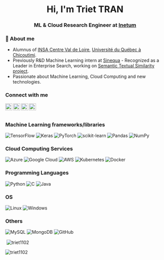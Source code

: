<h1 align="center">Hi, I'm Triet TRAN</h1>
<h3 align="center">ML & Cloud Research Engineer at <a href="https://www.inetum.com/en">Inetum</a> </h3>

### 💬 About me
- Alumnus of [INSA Centre Val de Loire](https://twitter.com/insacvl), [Université du Québec à Chicoutimi](https://twitter.com/UQAC).
- Previously R&D Machine Learning intern at [Sinequa](https://twitter.com/sinequa) - Recognized as a Leader in Enterprise Search, working on [Semantic Textual Similarity project](https://www.sbert.net).
- Passionate about Machine Learning, Cloud Computing and new technologies.

### Connect with me

<a href="mailto: t.triet.1102@gmail.com"><img align="left" src="https://user-images.githubusercontent.com/44642952/163170500-eafa5d39-22e9-4aac-a109-40defe60d27e.svg" alt="Triet TRAN | Email" width="22px"/></a>

<a href="https://twitter.com/triet1102">
  <img align="left" alt="Triet TRAN | Twitter" width="22px" src="https://raw.githubusercontent.com/peterthehan/peterthehan/master/assets/twitter.svg" />
</a>

<a href="https://www.linkedin.com/in/triet1102/">
  <img align="left" alt="Triet TRAN | LinkedIn" width="22px" src="https://raw.githubusercontent.com/peterthehan/peterthehan/master/assets/linkedin.svg" />
</a>

<a href="https://www.leetcode.com/https://leetcode.com/triet1102/">
  <img align="left" alt="Triet TRAN | LeetCode" width="22px"
src="https://raw.githubusercontent.com/rahuldkjain/github-profile-readme-generator/master/src/images/icons/Social/leet-code.svg"  />
</a>
<br/>
<br/>

### Machine Learning frameworks/libraries
![TensorFlow](https://img.shields.io/badge/TensorFlow-%23FF6F00.svg?style=for-the-badge&logo=TensorFlow&logoColor=white)
![Keras](https://img.shields.io/badge/Keras-%23D00000.svg?style=for-the-badge&logo=Keras&logoColor=white)
![PyTorch](https://img.shields.io/badge/PyTorch-%23EE4C2C.svg?style=for-the-badge&logo=PyTorch&logoColor=white)
![scikit-learn](https://img.shields.io/badge/scikit--learn-%23F7931E.svg?style=for-the-badge&logo=scikit-learn&logoColor=white)
![Pandas](https://img.shields.io/badge/pandas-%23150458.svg?style=for-the-badge&logo=pandas&logoColor=white)
![NumPy](https://img.shields.io/badge/numpy-%23013243.svg?style=for-the-badge&logo=numpy&logoColor=white)

### Cloud Computing Services
![Azure](https://img.shields.io/badge/azure-%230072C6.svg?style=for-the-badge&logo=microsoftazure&logoColor=white)
![Google Cloud](https://img.shields.io/badge/GoogleCloud-%234285F4.svg?style=for-the-badge&logo=google-cloud&logoColor=white)
![AWS](https://img.shields.io/badge/AWS-%23FF9900.svg?style=for-the-badge&logo=amazon-aws&logoColor=white)
![Kubernetes](https://img.shields.io/badge/kubernetes-%23326ce5.svg?style=for-the-badge&logo=kubernetes&logoColor=white)
![Docker](https://img.shields.io/badge/docker-%230db7ed.svg?style=for-the-badge&logo=docker&logoColor=white)

### Programming Languages
![Python](https://img.shields.io/badge/python-3670A0?style=for-the-badge&logo=python&logoColor=ffdd54)
![C](https://img.shields.io/badge/c-%2300599C.svg?style=for-the-badge&logo=c&logoColor=white)
![Java](https://img.shields.io/badge/java-%23ED8B00.svg?style=for-the-badge&logo=java&logoColor=white)

### OS
![Linux](https://img.shields.io/badge/Linux-FCC624?style=for-the-badge&logo=linux&logoColor=black)
![Windows](https://img.shields.io/badge/Windows-0078D6?style=for-the-badge&logo=windows&logoColor=white)

### Others
![MySQL](https://img.shields.io/badge/mysql-%2300f.svg?style=for-the-badge&logo=mysql&logoColor=white)
![MongoDB](https://img.shields.io/badge/MongoDB-%234ea94b.svg?style=for-the-badge&logo=mongodb&logoColor=white)
![GitHub](https://img.shields.io/badge/github-%23121011.svg?style=for-the-badge&logo=github&logoColor=white)

<p>&nbsp;<img align="center" src="https://github-readme-stats.vercel.app/api?username=triet1102&show_icons=true&locale=en" alt="triet1102" /></p>

<p><img align="left" src="https://github-readme-stats.vercel.app/api/top-langs?username=triet1102&show_icons=true&locale=en&layout=compact" alt="triet1102" /></p>
